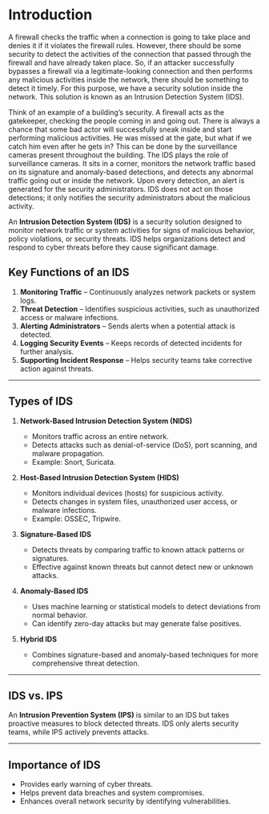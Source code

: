 # Introduction

<span style="color: inherit;">A firewall</span> checks the traffic when a connection is going to take place and denies it if it violates the <span style="color: inherit;">firewall</span> rules. However, there should be some security to detect the activities of the connection that passed through the <span style="color: inherit;">firewall</span> and have already taken place. So, if an attacker successfully bypasses a <span style="color: inherit;">firewall</span> via a legitimate-looking connection and then performs any malicious activities inside the network, there should be something to detect it timely. For this purpose, we have a security solution inside the network. This solution is known as an Intrusion Detection System (<span style="color: inherit;">IDS</span>).

Think of an example of a building’s security. A <span style="color: inherit;">firewall</span> acts as the gatekeeper, checking the people coming in and going out. There is always a chance that some bad actor will successfully sneak inside and start performing malicious activities. He was missed at the gate, but what if we catch him even after he gets in? This can be done by the surveillance cameras present throughout the building. The <span style="color: inherit;">IDS</span> plays the role of surveillance cameras. It sits in a corner, monitors the network traffic based on its signature and anomaly-based detections, and detects any abnormal traffic going out or inside the network. Upon every detection, an alert is generated for the security administrators. <span style="color: inherit;">IDS</span> does not act on those detections; it only notifies the security administrators about the malicious activity.

An **Intrusion Detection System (IDS)** is a security solution designed to monitor network traffic or system activities for signs of malicious behavior, policy violations, or security threats. IDS helps organizations detect and respond to cyber threats before they cause significant damage.

## Key Functions of an IDS

1.  **Monitoring Traffic** – Continuously analyzes network packets or system logs.
2.  **Threat Detection** – Identifies suspicious activities, such as unauthorized access or malware infections.
3.  **Alerting Administrators** – Sends alerts when a potential attack is detected.
4.  **Logging Security Events** – Keeps records of detected incidents for further analysis.
5.  **Supporting Incident Response** – Helps security teams take corrective action against threats.

* * *

## Types of IDS

1.  **Network-Based Intrusion Detection System (NIDS)**
    
    - Monitors traffic across an entire network.
    - Detects attacks such as denial-of-service (DoS), port scanning, and malware propagation.
    - Example: Snort, Suricata.
2.  **Host-Based Intrusion Detection System (HIDS)**
    
    - Monitors individual devices (hosts) for suspicious activity.
    - Detects changes in system files, unauthorized user access, or malware infections.
    - Example: OSSEC, Tripwire.
3.  **Signature-Based IDS**
    
    - Detects threats by comparing traffic to known attack patterns or signatures.
    - Effective against known threats but cannot detect new or unknown attacks.
4.  **Anomaly-Based IDS**
    
    - Uses machine learning or statistical models to detect deviations from normal behavior.
    - Can identify zero-day attacks but may generate false positives.
5.  **Hybrid IDS**
    
    - Combines signature-based and anomaly-based techniques for more comprehensive threat detection.

* * *

## IDS vs. IPS

An **Intrusion Prevention System (IPS)** is similar to an IDS but takes proactive measures to block detected threats. IDS only alerts security teams, while IPS actively prevents attacks.

* * *

## Importance of IDS

- Provides early warning of cyber threats.
- Helps prevent data breaches and system compromises.
- Enhances overall network security by identifying vulnerabilities.